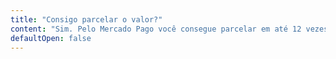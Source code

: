 ```yaml
---
title: "Consigo parcelar o valor?"
content: "Sim. Pelo Mercado Pago você consegue parcelar em até 12 vezes com os juros da plataforma."
defaultOpen: false
---
```

